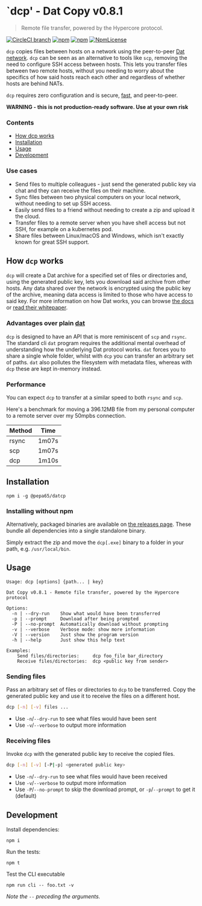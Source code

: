 # `dcp' - Dat Copy v0.8.1

> Remote file transfer, powered by the Hypercore protocol.

[![CircleCI branch](https://img.shields.io/circleci/project/github/pepa65/datcp/master.svg)](https://circleci.com/gh/pepa65/workflows/datcp/tree/master)
[![npm](https://img.shields.io/npm/v/@pepa65/datcp.svg)](https://www.npmjs.com/package/@pepa65/datcp)
[![npm](https://img.shields.io/node/v/@pepa65/datcp.svg)](https://www.npmjs.com/package/@pepa65/datcp)
[![NpmLicense](https://img.shields.io/npm/l/@pepa65/datcp.svg)](https://www.npmjs.com/package/@pepa65/datcp)

`dcp` copies files between hosts on a network using the peer-to-peer [Dat network](https://datproject.org/). `dcp` can be seen as an alternative to tools like `scp`, removing the need to configure SSH access between hosts. This lets you transfer files between two remote hosts, without you needing to worry about the specifics of how said hosts reach each other and regardless of whether hosts are behind NATs.

`dcp` requires zero configuration and is secure, [fast](#Performance), and peer-to-peer.

**WARNING - this is not production-ready software. Use at your own risk**

### Contents

- [How dcp works](#how-dcp-works)
- [Installation](#installation)
- [Usage](#usage)
- [Development](#development)

### Use cases

* Send files to multiple colleagues - just send the generated public key via chat and they can receive the files on their machine.
* Sync files between two physical computers on your local network, without needing to set up SSH access.
* Easily send files to a friend without needing to create a zip and upload it the cloud.
* Transfer files to a remote server when you have shell access but not SSH, for example on a kubernetes pod.
* Share files between Linux/macOS and Windows, which isn't exactly known for great SSH support.

## How `dcp` works

`dcp` will create a Dat archive for a specified set of files or directories and, using the generated public key, lets you download said archive from other hosts. Any data shared over the network is encrypted using the public key of the archive, meaning data access is limited to those who have access to said key. For more information on how Dat works, you can browse [the docs](https://docs.datproject.org/) or [read their whitepaper](https://github.com/datproject/docs/blob/master/papers/dat-paper.pdf).

### Advantages over plain [dat](https://github.com/datproject/dat)

`dcp` is designed to have an API that is more reminiscent of `scp` and `rsync`. The standard cli `dat` program requires the additional mental overhead of understanding how the underlying Dat protocol works. `dat` forces you to share a single whole folder, whilst with `dcp` you can transfer an arbitrary set of paths. `dat` also pollutes the filesystem with metadata files, whereas with `dcp` these are kept in-memory instead.

### Performance

You can expect `dcp` to transfer at a similar speed to both `rsync` and `scp`.

Here's a benchmark for moving a 396.12MB file from my personal computer to a remote server over my 50mpbs connection.

| Method | Time  |
|--------|-------|
| rsync  | 1m07s |
| scp    | 1m07s |
| dcp    | 1m10s |

## Installation

```
npm i -g @pepa65/datcp
```

### Installing without npm

Alternatively, packaged binaries are available on [the releases page](https://github.com/pepa65/datcp/releases). These bundle all dependencies into a single standalone binary.

Simply extract the zip and move the `dcp[.exe]` binary to a folder in your path, e.g. `/usr/local/bin`.

## Usage

```
Usage: dcp [options] {path... | key}

Dat Copy v0.8.1 - Remote file transfer, powered by the Hypercore protocol

Options:
  -n | --dry-run    Show what would have been transferred
  -p | --prompt     Download after being prompted
  -P | --no-prompt  Automatically download without prompting
  -v | --verbose    Verbose mode: show more information
  -V | --version    Just show the program version
  -h | --help       Just show this help text

Examples:
    Send files/directories:     dcp foo_file bar_directory
    Receive files/directories:  dcp <public key from sender>
```

### Sending files

Pass an arbitrary set of files or directories to `dcp` to be transferred. Copy the generated public key and use it to receive the files on a different host.

```bash
dcp [-n] [-v] files ...
```

* Use `-n`/`--dry-run` to see what files would have been sent
* Use `-v`/`--verbose` to output more information

### Receiving files

Invoke `dcp` with the generated public key to receive the copied files.

```bash
dcp [-n] [-v] [-P|-p] <generated public key>
```

* Use `-n`/`--dry-run` to see what files would have been received
* Use `-v`/`--verbose` to output more information
* Use `-P`/`--no-prompt` to skip the download prompt, or `-p`/`--prompt` to get it (default)

## Development

Install dependencies:

```
npm i
```

Run the tests:

```
npm t
```

Test the CLI executable

```
npm run cli -- foo.txt -v
```

*Note the `--` preceding the arguments.*
